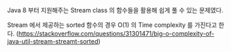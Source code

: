 Java 8 부터 지원해주는 Stream class 의 함수들을 활용해 쉽게 풀 수 있는 문제였다.

Stream 에서 제공하는 sorted 함수의 경우 O(1) 의 Time complexity 를 가진다고 한다. (https://stackoverflow.com/questions/31301471/big-o-complexity-of-java-util-stream-streamt-sorted)